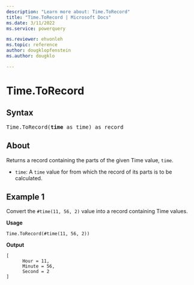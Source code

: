 ```yaml
---
description: "Learn more about: Time.ToRecord"
title: "Time.ToRecord | Microsoft Docs"
ms.date: 3/11/2022
ms.service: powerquery

ms.reviewer: ehvonleh
ms.topic: reference
author: dougklopfenstein
ms.author: dougklo

---
```

# Time.ToRecord

## Syntax

<pre>
Time.ToRecord(<b>time</b> as time) as record
</pre>
  
## About

Returns a record containing the parts of the given Time value, `time`.

* `time`: A `time` value for from which the record of its parts is to be calculated.

## Example 1

Convert the `#time(11, 56, 2)` value into a record containing Time values.

**Usage**

```powerquery-m
Time.ToRecord(#time(11, 56, 2))
```

**Output**

```powerquery-m
[
      Hour = 11,
      Minute = 56,
      Second = 2
]
```
